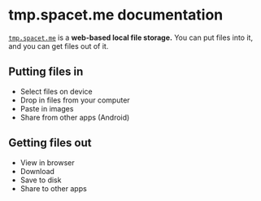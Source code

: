 # tmp.spacet.me documentation

[`tmp.spacet.me`](https://tmp.spacet.me) is a **web-based local file storage.**
You can put files into it, and you can get files out of it.

<r-grid columns=12>
<r-cell span=6>

## Putting files in

- Select files on device
- Drop in files from your computer
- Paste in images
- Share from other apps (Android)

</r-cell>
<r-cell span=4>

## Getting files out

- View in browser
- Download
- Save to disk
- Share to other apps

</r-cell>
</r-grid>
